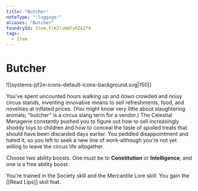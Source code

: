 ```yaml
---
title: "Butcher"
noteType: ":luggage:"
aliases: "Butcher"
foundryId: Item.YlKZlvW6FyRZAZf8
tags:
  - Item
---
```


# Butcher
![[systems-pf2e-icons-default-icons-background.svg|150]]

You've spent uncounted hours walking up and down crowded and noisy circus stands, inventing innovative means to sell refreshments, food, and novelties at inflated prices. (You might know very little about slaughtering animals; "butcher" is a circus slang term for a vendor.) The Celestial Menagerie constantly pushed you to figure out how to sell increasingly shoddy toys to children and how to conceal the taste of spoiled treats that should have been discarded days earlier. You peddled disappointment and hated it, so you left to seek a new line of work-although you're not yet willing to leave the circus life altogether.

Choose two ability boosts. One must be to **Constitution** or **Intelligence**, and one is a free ability boost.

You're trained in the Society skill and the Mercantile Lore skill. You gain the [[Read Lips]] skill feat.
